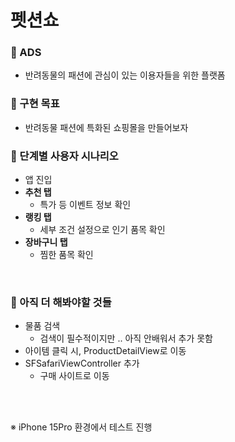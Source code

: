 # 펫션쇼 

### 🐾 ADS
- 반려동물의 패션에 관심이 있는 이용자들을 위한 플랫폼

### 🐾 구현 목표
- 반려동물 패션에 특화된 쇼핑몰을 만들어보자  

### 🐾 단계별 사용자 시나리오
- 앱 진입
- **추천 탭**
  - 특가 등 이벤트 정보 확인
- **랭킹 탭**
  - 세부 조건 설정으로 인기 품목 확인
- **장바구니 탭**
  - 찜한 품목 확인
<br>

### 🐾 아직 더 해봐야할 것들
- 물품 검색
  - 검색이 필수적이지만 .. 아직 안배워서 추가 못함
- 아이템 클릭 시, ProductDetailView로 이동
- SFSafariViewController 추가
  - 구매 사이트로 이동
 
<br>
<br>
 
※ iPhone 15Pro 환경에서 테스트 진행
